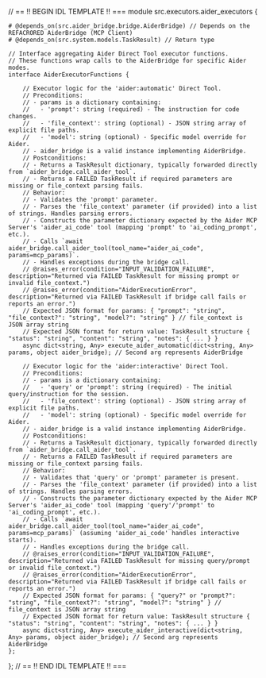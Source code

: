 // == !! BEGIN IDL TEMPLATE !! ===
module src.executors.aider_executors {

    # @depends_on(src.aider_bridge.bridge.AiderBridge) // Depends on the REFACRORED AiderBridge (MCP Client)
    # @depends_on(src.system.models.TaskResult) // Return type

    // Interface aggregating Aider Direct Tool executor functions.
    // These functions wrap calls to the AiderBridge for specific Aider modes.
    interface AiderExecutorFunctions {

        // Executor logic for the 'aider:automatic' Direct Tool.
        // Preconditions:
        // - params is a dictionary containing:
        //   - 'prompt': string (required) - The instruction for code changes.
        //   - 'file_context': string (optional) - JSON string array of explicit file paths.
        //   - 'model': string (optional) - Specific model override for Aider.
        // - aider_bridge is a valid instance implementing AiderBridge.
        // Postconditions:
        // - Returns a TaskResult dictionary, typically forwarded directly from `aider_bridge.call_aider_tool`.
        // - Returns a FAILED TaskResult if required parameters are missing or file_context parsing fails.
        // Behavior:
        // - Validates the 'prompt' parameter.
        // - Parses the 'file_context' parameter (if provided) into a list of strings. Handles parsing errors.
        // - Constructs the parameter dictionary expected by the Aider MCP Server's 'aider_ai_code' tool (mapping 'prompt' to 'ai_coding_prompt', etc.).
        // - Calls `await aider_bridge.call_aider_tool(tool_name="aider_ai_code", params=mcp_params)`.
        // - Handles exceptions during the bridge call.
        // @raises_error(condition="INPUT_VALIDATION_FAILURE", description="Returned via FAILED TaskResult for missing prompt or invalid file_context.")
        // @raises_error(condition="AiderExecutionError", description="Returned via FAILED TaskResult if bridge call fails or reports an error.")
        // Expected JSON format for params: { "prompt": "string", "file_context?": "string", "model?": "string" } // file_context is JSON array string
        // Expected JSON format for return value: TaskResult structure { "status": "string", "content": "string", "notes": { ... } }
        async dict<string, Any> execute_aider_automatic(dict<string, Any> params, object aider_bridge); // Second arg represents AiderBridge

        // Executor logic for the 'aider:interactive' Direct Tool.
        // Preconditions:
        // - params is a dictionary containing:
        //   - 'query' or 'prompt': string (required) - The initial query/instruction for the session.
        //   - 'file_context': string (optional) - JSON string array of explicit file paths.
        //   - 'model': string (optional) - Specific model override for Aider.
        // - aider_bridge is a valid instance implementing AiderBridge.
        // Postconditions:
        // - Returns a TaskResult dictionary, typically forwarded directly from `aider_bridge.call_aider_tool`.
        // - Returns a FAILED TaskResult if required parameters are missing or file_context parsing fails.
        // Behavior:
        // - Validates that 'query' or 'prompt' parameter is present.
        // - Parses the 'file_context' parameter (if provided) into a list of strings. Handles parsing errors.
        // - Constructs the parameter dictionary expected by the Aider MCP Server's 'aider_ai_code' tool (mapping 'query'/'prompt' to 'ai_coding_prompt', etc.).
        // - Calls `await aider_bridge.call_aider_tool(tool_name="aider_ai_code", params=mcp_params)` (assuming 'aider_ai_code' handles interactive starts).
        // - Handles exceptions during the bridge call.
        // @raises_error(condition="INPUT_VALIDATION_FAILURE", description="Returned via FAILED TaskResult for missing query/prompt or invalid file_context.")
        // @raises_error(condition="AiderExecutionError", description="Returned via FAILED TaskResult if bridge call fails or reports an error.")
        // Expected JSON format for params: { "query?" or "prompt?": "string", "file_context?": "string", "model?": "string" } // file_context is JSON array string
        // Expected JSON format for return value: TaskResult structure { "status": "string", "content": "string", "notes": { ... } }
        async dict<string, Any> execute_aider_interactive(dict<string, Any> params, object aider_bridge); // Second arg represents AiderBridge
    };
};
// == !! END IDL TEMPLATE !! ===
